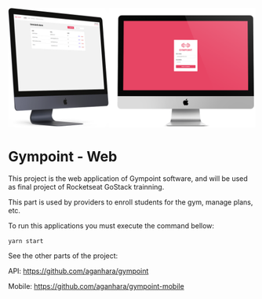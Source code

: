 <div style="text-align: center">
<img src="https://raw.githubusercontent.com/aganhara/gympoint-web/master/.github/Gympoint-web.png">
</div>

# Gympoint - Web

This project is the web application of Gympoint software, and will be used as final project of Rocketseat GoStack trainning.

This part is used by providers to enroll students for the gym, manage plans, etc.

To run this applications you must execute the command bellow:

```
yarn start
```

See the other parts of the project:

API: https://github.com/aganhara/gympoint

Mobile: https://github.com/aganhara/gympoint-mobile
